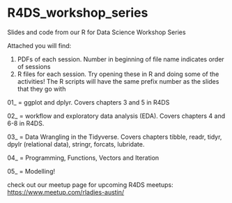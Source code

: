# R4DS_workshop_series
Slides and code from our R for Data Science Workshop Series


Attached you will find:

1) PDFs of each session. Number in beginning of file name indicates order of sessions
2) R files for each session. Try opening these in R and doing some of the activities! The R scripts will have the same prefix number as the slides that they go with 

01_ = ggplot and dplyr. Covers chapters 3 and 5 in R4DS

02_ = workflow and exploratory data analysis (EDA). Covers chapters 4 and 6-8 in R4DS.

03_ = Data Wrangling in the Tidyverse. Covers chapters tibble, readr, tidyr, dpylr (relational data), stringr, forcats, lubridate. 

04_ = Programming, Functions, Vectors and Iteration

05_ = Modelling! 

check out our meetup page for upcoming R4DS meetups: https://www.meetup.com/rladies-austin/ 
